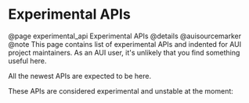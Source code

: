 # Experimental APIs

@page experimental_api Experimental APIs
@details
@auisourcemarker
@note
This page contains list of experimental APIs and indented for AUI project maintainers. As an AUI user, it's unlikely
that you find something useful here.

All the newest APIs are expected to be here.

These APIs are considered experimental and unstable at the moment: